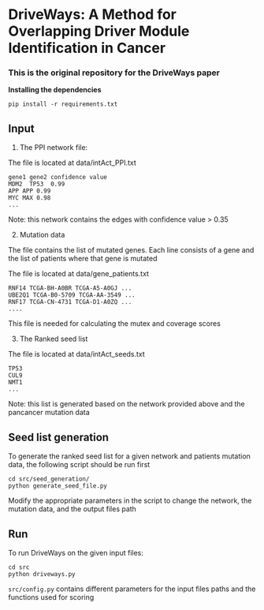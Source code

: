 # DriveWays: A Method for Overlapping Driver Module Identification in Cancer

### This is the original repository for the DriveWays paper


**Installing the dependencies**

```
pip install -r requirements.txt
```

## **Input**

1. The PPI network file:

The file is located at data/intAct_PPI.txt

```
gene1 gene2 confidence value
MDM2  TP53  0.99
APP APP 0.99
MYC MAX 0.98
...
```
Note: this network contains the edges with confidence value > 0.35

2. Mutation data

The file contains the list of mutated genes. Each line consists of a gene and the list of patients where that gene is mutated

The file is located at data/gene_patients.txt

```
RNF14 TCGA-BH-A0BR TCGA-A5-A0GJ ...
UBE2Q1 TCGA-B0-5709 TCGA-AA-3549 ...
RNF17 TCGA-CN-4731 TCGA-D1-A0ZQ ...
....
```
This file is needed for calculating the mutex and coverage scores

3. The Ranked seed list

The file is located at data/intAct_seeds.txt
```
TP53
CUL9
NMT1
...
```
Note: this list is generated based on the network provided above and the pancancer mutation data


## **Seed list generation**
To generate the ranked seed list for a given network and patients mutation data,
the following script should be run first
```
cd src/seed_generation/
python generate_seed_file.py
```
Modify the appropriate parameters in the script to change the network,
the mutation data, and the output files path

## **Run**

To run DriveWays on the given input files:

```
cd src
python driveways.py
```
`src/config.py` contains different parameters for the input files paths and the functions used for scoring
